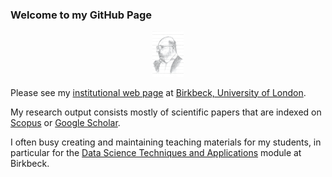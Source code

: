 ### Welcome to my GitHub Page

<div align="center">
  <img src="./imgs/ale-caricature2.jpg" width="10%">
</div>

Please see my [institutional web page](https://www.bbk.ac.uk/our-staff/profile/8920719/alessandro-provetti) at [Birkbeck, University of London](https://www.bbk.ac.uk/). 

My research output consists mostly of scientific papers that are indexed on [Scopus](https://www.scopus.com/authid/detail.uri?authorId=6603433202) or [Google Scholar](https://scholar.google.it/citations?user=pwOBPBQAAAAJ). 

I often busy creating and maintaining teaching materials for my students, in particular for the [Data Science Techniques and Applications](https://ale66.github.io/dsta/) module at Birkbeck.

